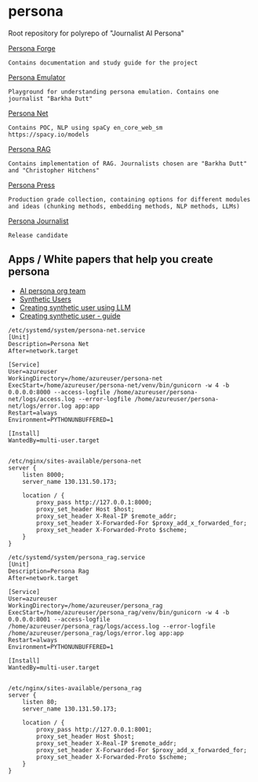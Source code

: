 # persona
Root repository for polyrepo of "Journalist AI Persona"


[Persona Forge](https://github.com/indoria/persona-forge)
```
Contains documentation and study guide for the project
```

[Persona Emulator](https://github.com/indoria/persona-emultor)
```
Playground for understanding persona emulation. Contains one journalist "Barkha Dutt"
```

[Persona Net](https://github.com/indoria/persona-net)
```
Contains POC, NLP using spaCy en_core_web_sm
https://spacy.io/models
```

[Persona RAG](https://github.com/indoria/persona-rag)
```
Contains implementation of RAG. Journalists chosen are "Barkha Dutt" and "Christopher Hitchens"
```

[Persona Press](https://github.com/indoria/persona-press)
```
Production grade collection, containing options for different modules and ideas (chunking methods, embedding methods, NLP methods, LLMs)
```

[Persona Journalist](https://github.com/indoria/persona-journalist)
```
Release candidate
```


## Apps / White papers that help you create persona
- [AI persona org team](https://www.personal.ai/)
- [Synthetic Users](https://www.syntheticusers.com/)
- [Creating synthetic user using LLM](https://medium.com/data-science/creating-synthetic-user-research-using-persona-prompting-and-autonomous-agents-b521e0a80ab6)
- [Creating synthetic user - guide](https://www.weavely.ai/blog/creating-synthetic-users-for-free-with-chatgpt)



```
/etc/systemd/system/persona-net.service
[Unit]
Description=Persona Net
After=network.target

[Service]
User=azureuser
WorkingDirectory=/home/azureuser/persona-net
ExecStart=/home/azureuser/persona-net/venv/bin/gunicorn -w 4 -b 0.0.0.0:8000 --access-logfile /home/azureuser/persona-net/logs/access.log --error-logfile /home/azureuser/persona-net/logs/error.log app:app
Restart=always
Environment=PYTHONUNBUFFERED=1

[Install]
WantedBy=multi-user.target


/etc/nginx/sites-available/persona-net
server {
	listen 8000;
	server_name 130.131.50.173;

	location / {
		proxy_pass http://127.0.0.1:8000;
		proxy_set_header Host $host;
		proxy_set_header X-Real-IP $remote_addr;
		proxy_set_header X-Forwarded-For $proxy_add_x_forwarded_for;
		proxy_set_header X-Forwarded-Proto $scheme;
	}
}
```

```
/etc/systemd/system/persona_rag.service
[Unit]
Description=Persona Rag 
After=network.target

[Service]
User=azureuser
WorkingDirectory=/home/azureuser/persona_rag
ExecStart=/home/azureuser/persona_rag/venv/bin/gunicorn -w 4 -b 0.0.0.0:8001 --access-logfile /home/azureuser/persona_rag/logs/access.log --error-logfile /home/azureuser/persona_rag/logs/error.log app:app
Restart=always
Environment=PYTHONUNBUFFERED=1

[Install]
WantedBy=multi-user.target


/etc/nginx/sites-available/persona_rag
server {
	listen 80;
	server_name 130.131.50.173;

	location / {
		proxy_pass http://127.0.0.1:8001;
		proxy_set_header Host $host;
		proxy_set_header X-Real-IP $remote_addr;
		proxy_set_header X-Forwarded-For $proxy_add_x_forwarded_for;
		proxy_set_header X-Forwarded-Proto $scheme;
	}
}
```
